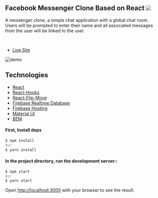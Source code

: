 ## Facebook Messenger Clone Based on React  <img src="https://cdn.iconscout.com/icon/free/png-512/facebook-messenger-2-569346.png">

A messenger clone, a simple chat application with a global chat room. Users will be prompted to enter their name and all associated messages from the user will be linked to the user.

<br>

- [Live Site](https://react-clone-messenger.web.app/)

![demo](https://media.giphy.com/media/h8xv465Nxi2uzJFx13/giphy.gif)

## Technologies

- [React](https://reactjs.org/)
- [React-Hooks](https://reactjs.org/docs/hooks-intro.html)
- [React-Flip-Move](https://github.com/joshwcomeau/react-flip-move)
- [Firebase Realtime Database](https://firebase.google.com/)
- [Firebase Hosting](https://firebase.google.com/)
- [Material UI](https://material-ui.com/)
- [BEM](https://en.bem.info/methodology/)

#### First, Install deps

```bash
$ npm install
#or
$ yarn install
```

#### In the project directory, run the development server::

```bash
$ npm start
#or
$ yarn start
```

Open [http://localhost:3000](http://localhost:3000) with your browser to see the result.
